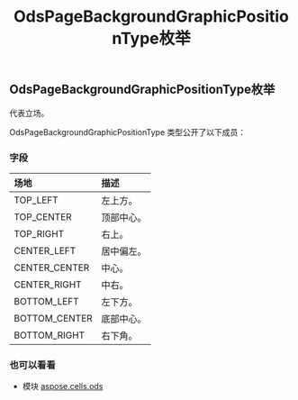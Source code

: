 ﻿---
title: OdsPageBackgroundGraphicPositionType枚举
second_title: Aspose.Cells for Python via .NET API 参考文献
description:
type: docs
weight: 60
url: /zh/python-net/aspose.cells.ods/odspagebackgroundgraphicpositiontype/
is_root: false
---
## OdsPageBackgroundGraphicPositionType枚举
代表立场。



OdsPageBackgroundGraphicPositionType 类型公开了以下成员：

### 字段
|场地|描述|
| :- | :- |
| TOP_LEFT |左上方。|
| TOP_CENTER |顶部中心。|
| TOP_RIGHT |右上。|
| CENTER_LEFT |居中偏左。|
| CENTER_CENTER |中心。|
| CENTER_RIGHT |中右。|
| BOTTOM_LEFT |左下方。|
| BOTTOM_CENTER |底部中心。|
| BOTTOM_RIGHT |右下角。|



### 也可以看看
* 模块 [aspose.cells.ods](..)
